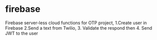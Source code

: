 ﻿# firebase

Firebase server-less cloud functions for OTP project,
 1.Create user in Firebase
 2.Send a text from Twilio,
 3. Validate the respond then
 4. Send JWT to the user
